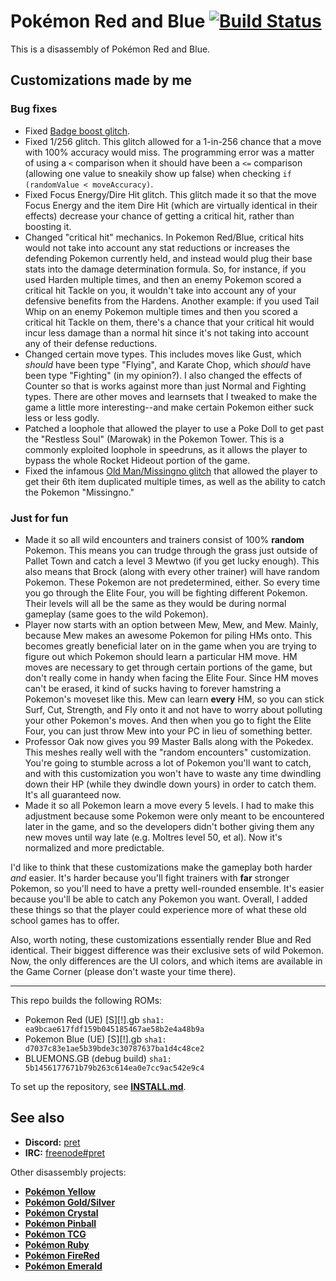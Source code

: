 # Pokémon Red and Blue [![Build Status][travis-badge]][travis]

This is a disassembly of Pokémon Red and Blue.

## Customizations made by me

### Bug fixes

-   Fixed [Badge boost
    glitch](http://wiki.pokemonspeedruns.com/index.php/Badge_Boosts).
-   Fixed 1/256 glitch. This glitch allowed for a 1-in-256 chance that a move
    with 100% accuracy would miss. The programming error was a matter of using a
    `<` comparison when it should have been a `<=` comparison (allowing one
    value to sneakily show up false) when checking `if (randomValue < moveAccuracy)`.
-   Fixed Focus Energy/Dire Hit glitch. This glitch made it so that the move
    Focus Energy and the item Dire Hit (which are virtually identical in their
    effects) decrease your chance of getting a critical hit, rather than
    boosting it.
-   Changed "critical hit" mechanics. In Pokemon Red/Blue, critical hits would
    not take into account any stat reductions or increases the defending Pokemon
    currently held, and instead would plug their base stats into the damage
    determination formula. So, for instance, if you used Harden multiple times,
    and then an enemy Pokemon scored a critical hit Tackle on you, it wouldn't
    take into account any of your defensive benefits from the Hardens. Another
    example: if you used Tail Whip on an enemy Pokemon multiple times and then
    you scored a critical hit Tackle on them, there's a chance that your
    critical hit would incur less damage than a normal hit since it's not
    taking into account any of their defense reductions.
-   Changed certain move types. This includes moves like Gust, which _should_
    have been type "Flying", and Karate Chop, which _should_ have been type
    "Fighting" (in my opinion?). I also changed the effects of Counter so that is
    works against more than just Normal and Fighting types. There are other
    moves and learnsets that I tweaked to make the game a little more
    interesting--and make certain Pokemon either suck less or less
    godly.
-   Patched a loophole that allowed the player to use a Poke Doll to get past
    the "Restless Soul" (Marowak) in the Pokemon Tower. This is a commonly
    exploited loophole in speedruns, as it allows the player to bypass the whole
    Rocket Hideout portion of the game.
-   Fixed the infamous [Old Man/Missingno
    glitch](https://bulbapedia.bulbagarden.net/wiki/Old_man_glitch) that allowed
    the player to get their 6th item duplicated multiple times, as well as the
    ability to catch the Pokemon "Missingno."

### Just for fun

-   Made it so all wild encounters and trainers consist of 100% **random** Pokemon. This
    means you can trudge through the grass just outside of Pallet Town and catch
    a level 3 Mewtwo (if you get lucky enough). This also means that Brock
    (along with every other trainer) will have random Pokemon. These
    Pokemon are not predetermined, either. So every time you go through the Elite
    Four, you will be fighting different Pokemon. Their levels will all be the
    same as they would be during normal gameplay (same goes to the wild
    Pokemon).
-   Player now starts with an option between Mew, Mew, and Mew. Mainly, because Mew
    makes an awesome Pokemon for piling HMs onto. This becomes greatly
    beneficial later on in the game when you are trying to figure out which
    Pokemon should learn a particular HM move. HM moves are necessary to get
    through certain portions of the game, but don't really come in handy when
    facing the Elite Four. Since HM moves can't be erased, it kind of sucks
    having to forever hamstring a Pokemon's moveset like this. Mew can learn
    **every** HM, so you can stick Surf, Cut, Strength, and Fly onto it and not
    have to worry about polluting your other Pokemon's moves. And then when you
    go to fight the Elite Four, you can just throw Mew into your PC in lieu of
    something better.
-   Professor Oak now gives you 99 Master Balls along with the Pokedex. This meshes
    really well with the "random encounters" customization. You're going to
    stumble across a lot of Pokemon you'll want to catch, and with this
    customization you won't have to waste any time dwindling down their HP
    (while they dwindle down yours) in order to catch them. It's all guaranteed now.
-   Made it so all Pokemon learn a move every 5 levels. I had to make this
    adjustment because some Pokemon were only meant to be encountered later in
    the game, and so the developers didn't bother giving them any new moves until
    way late (e.g. Moltres level 50, et al). Now it's normalized and more predictable.
    
I'd like to think that these customizations make the gameplay both harder _and_ easier. It's harder because you'll fight trainers with **far** stronger Pokemon, so you'll need to have a pretty well-rounded ensemble. It's easier because you'll be able to catch any Pokemon you want. Overall, I added these things so that the player could experience more of what these old school games has to offer.

Also, worth noting, these customizations essentially render Blue and Red identical. Their biggest difference was their exclusive sets of wild Pokemon. Now, the only differences are the UI colors, and which items are available in the Game Corner (please don't waste your time there).

---

This repo builds the following ROMs:

-   Pokemon Red (UE) [S][!].gb `sha1: ea9bcae617fdf159b045185467ae58b2e4a48b9a`
-   Pokemon Blue (UE) [S][!].gb `sha1: d7037c83e1ae5b39bde3c30787637ba1d4c48ce2`
-   BLUEMONS.GB (debug build) `sha1: 5b1456177671b79b263c614ea0e7cc9ac542e9c4`

To set up the repository, see [**INSTALL.md**](INSTALL.md).

## See also

-   **Discord:** [pret][discord]
-   **IRC:** [freenode#pret][irc]

Other disassembly projects:

-   [**Pokémon Yellow**][pokeyellow]
-   [**Pokémon Gold/Silver**][pokegold]
-   [**Pokémon Crystal**][pokecrystal]
-   [**Pokémon Pinball**][pokepinball]
-   [**Pokémon TCG**][poketcg]
-   [**Pokémon Ruby**][pokeruby]
-   [**Pokémon FireRed**][pokefirered]
-   [**Pokémon Emerald**][pokeemerald]

[pokeyellow]: https://github.com/pret/pokeyellow
[pokegold]: https://github.com/pret/pokegold
[pokecrystal]: https://github.com/pret/pokecrystal
[pokepinball]: https://github.com/pret/pokepinball
[poketcg]: https://github.com/pret/poketcg
[pokeruby]: https://github.com/pret/pokeruby
[pokefirered]: https://github.com/pret/pokefirered
[pokeemerald]: https://github.com/pret/pokeemerald
[discord]: https://discord.gg/d5dubZ3
[irc]: https://kiwiirc.com/client/irc.freenode.net/?#pret
[travis]: https://travis-ci.org/pret/pokered
[travis-badge]: https://travis-ci.org/pret/pokered.svg?branch=master
